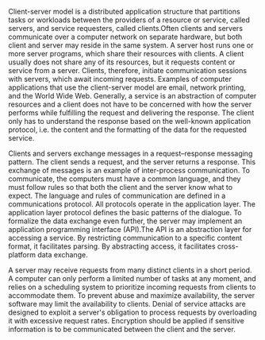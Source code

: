 Client-server model is a distributed application structure that partitions tasks or workloads between the providers of a resource or service, called servers, and service requesters, called clients.Often clients and servers communicate over a computer network on separate hardware, but both client and server may reside in the same system. A server host runs one or more server programs, which share their resources with clients. A client usually does not share any of its resources, but it requests content or service from a server. Clients, therefore, initiate communication sessions with servers, which await incoming requests. Examples of computer applications that use the client-server model are email, network printing, and the World Wide Web.
Generally, a service is an abstraction of computer resources and a client does not have to be concerned with how the server performs while fulfilling the request and delivering the response. The client only has to understand the response based on the well-known application protocol, i.e. the content and the formatting of the data for the requested service.

Clients and servers exchange messages in a request–response messaging pattern. The client sends a request, and the server returns a response. This exchange of messages is an example of inter-process communication. To communicate, the computers must have a common language, and they must follow rules so that both the client and the server know what to expect. The language and rules of communication are defined in a communications protocol. All protocols operate in the application layer. The application layer protocol defines the basic patterns of the dialogue. To formalize the data exchange even further, the server may implement an application programming interface (API).The API is an abstraction layer for accessing a service. By restricting communication to a specific content format, it facilitates parsing. By abstracting access, it facilitates cross-platform data exchange.

A server may receive requests from many distinct clients in a short period. A computer can only perform a limited number of tasks at any moment, and relies on a scheduling system to prioritize incoming requests from clients to accommodate them. To prevent abuse and maximize availability, the server software may limit the availability to clients. Denial of service attacks are designed to exploit a server's obligation to process requests by overloading it with excessive request rates. Encryption should be applied if sensitive information is to be communicated between the client and the server.